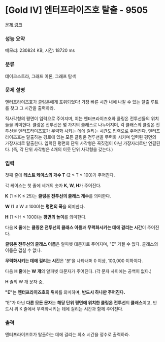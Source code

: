 # [Gold IV] 엔터프라이즈호 탈출 - 9505 

[문제 링크](https://www.acmicpc.net/problem/9505) 

### 성능 요약

메모리: 230824 KB, 시간: 18720 ms

### 분류

데이크스트라, 그래프 이론, 그래프 탐색

### 문제 설명

<p>엔터프라이즈호가 클링온에게 포위되었다! 가장 빠른 시간 내에 나갈 수 있는 탈출 루트를 찾고 그 시간을 출력하라.</p>

<p>직사각형의 평면이 입력으로 주어지며, 이는 엔터프라이즈호와 클링온 전투선들의 위치들을 의미한다. 클링온 전투선은 몇 가지의 클래스로 나누어지며, 각 클래스의 클링온 전투선을 엔터프라이즈호가 무력화 시키는 데에 걸리는 시간도 입력으로 주어진다. 엔터프라이즈호는 탈출하는 경로에 있는 모든 클링온 전투선을 무력화 시키며 입력된 평면의 가장자리로 탈출한다. 입력된 평면의 단위 사각형은 꼭짓점이 아닌 가장자리로만 연결된다. (즉, 각 단위 사각형은 4개의 이웃 단위 사각형을 갖는다.)</p>

### 입력 

 <p>첫째 줄에 <strong>테스트 케이스의 개수 T</strong> (2 ≤ T ≤ 100)가 주어진다.</p>

<p>각 케이스는 첫 줄에 세개의 숫자 <strong>K, W, H</strong>가 주어진다.</p>

<p><strong>K</strong> (1 ≤ K ≤ 25)는 <strong>클링온 전투선의 클래스 개수</strong>를 의미한다.</p>

<p><strong>W</strong> (1 ≤ W ≤ 1000)는 <strong>평면의 폭</strong>을 의미한다.</p>

<p><strong>H</strong> (1 ≤ H ≤ 1000)는 <strong>평면의 높이</strong>를 의미한다.</p>

<p> </p>

<p>다음 <strong>K 줄</strong>에는 <strong>클링온 전투선의 클래스 이름</strong>과 <strong>무력화시키는 데에 걸리는 시간</strong>이 주어진다.</p>

<p><strong>클링온 전투선의 클래스 이름</strong>은 알파벳 대문자로 주어지며, "E" 가될 수 없다. 클래스의 이름은 겹칠 수 없다.</p>

<p><strong>무력화시키는 데에 걸리는 시간</strong>은 '분'을 나타내며 0 이상, 100,000 이하이다.</p>

<p>다음 <strong>H 줄</strong>에는 <strong>W 개</strong>의 알파벳 대문자가 주어진다. (각 문자 사이에는 공백이 없다.)</p>

<p>H 줄의 W 개 문자 중,</p>

<p><strong>"E"</strong>는 <strong>엔터프라이즈호의 위치</strong>를 의미하며, <strong>반드시 하나만 주어진다.</strong></p>

<p>"E"가 아닌 <strong>다른 모든 문자</strong>는 <strong>해당 단위 평면에 위치한 </strong><strong>클링온</strong><strong> 전투선</strong>의<strong> 클래스</strong>이고, 반드시 위 K 줄에서 무력화시키는 데에 걸리는 시간과 함께 주어진다.</p>

### 출력 

 <p>엔터프라이즈호가 탈출하는 데에 걸리는 최소 시간을 정수로 출력하라.</p>

